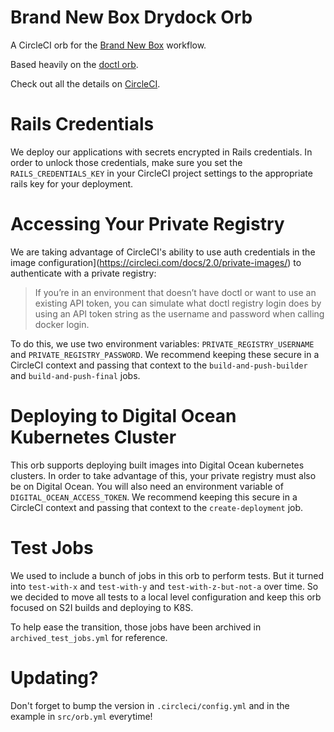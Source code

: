 # Brand New Box Drydock Orb

A CircleCI orb for the [Brand New Box](https://brandnewbox.com) workflow.

Based heavily on the [doctl orb](https://circleci.com/orbs/registry/orb/digitalocean/cli).

Check out all the details on [CircleCI](https://circleci.com/orbs/registry/orb/brandnewbox/drydock).

# Rails Credentials

We deploy our applications with secrets encrypted in Rails credentials. In order to unlock those credentials, make sure you set the `RAILS_CREDENTIALS_KEY` in your CircleCI project settings to the appropriate rails key for your deployment.

# Accessing Your Private Registry

We are taking advantage of CircleCI's ability to use auth credentials in the image configuration](https://circleci.com/docs/2.0/private-images/) to authenticate with a private registry:

>  If you’re in an environment that doesn’t have doctl or want to use an existing API token, you can simulate what doctl registry login does by using an API token string as the username and password when calling docker login. 

To do this, we use two environment variables: `PRIVATE_REGISTRY_USERNAME` and `PRIVATE_REGISTRY_PASSWORD`. We recommend keeping these secure in a CircleCI context and passing that context to the `build-and-push-builder` and `build-and-push-final` jobs.

# Deploying to Digital Ocean Kubernetes Cluster

This orb supports deploying built images into Digital Ocean kubernetes clusters. In order to take advantage of this, your private registry must also be on Digital Ocean. You will also need an environment variable of `DIGITAL_OCEAN_ACCESS_TOKEN`. We recommend keeping this secure in a CircleCI context and passing that context to the `create-deployment` job.
 
# Test Jobs

We used to include a bunch of jobs in this orb to perform tests. But it turned into `test-with-x` and `test-with-y` and `test-with-z-but-not-a` over time. So we decided to move all tests to a local level configuration and keep this orb focused on S2I builds and deploying to K8S.

To help ease the transition, those jobs have been archived in `archived_test_jobs.yml` for reference.

# Updating?

Don't forget to bump the version in `.circleci/config.yml` and in the example in `src/orb.yml` everytime!
